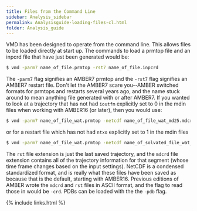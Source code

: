 ```yaml
---
title: Files from the Command Line
sidebar: Analysis_sidebar
permalink: Analysisguide-loading-files-cl.html
folder: Analysis_guide
---
```


<link rel="stylesheet" href="css/theme-purple.css">

VMD has been designed to operate from the command line.
This allows files to be loaded directly at start up.
The commands to load a prmtop file and an inpcrd file that have just been
generated would be:
```bash
$ vmd -parm7 name_of_file.prmtop -rst7 name_of_file.inpcrd
```

The `-parm7` flag signifies an AMBER7 prmtop and the `-rst7` flag signifies an
AMBER7 restart file.
Don't let the AMBER7 scare you--AMBER switched formats for prmtops and restarts
several years ago, and the name stuck around to mean anything file generated 
with or after AMBER7.
If you wanted to look at a trajectory that has not had `ioutfm` explicitly set
to 0 in the mdin files when working with AMBER16 (or later), then you would use:
```bash
$ vmd -parm7 name_of_file_wat.prmtop -netcdf name_of_file_wat_md25.mdcrd
```
or
for a restart file which has not had `ntxo` explicitly set to 1 in the mdin files
```bash
$ vmd -parm7 name_of_file_wat.prmtop -netcdf name_of_solvated_file_wat_md.rst
```
The `rst` file extension is just the last saved trajectory, and the `mdcrd`
file extension contains all of the trajectory information for that segment
(whose time frame changes based on the input settings).
NetCDF is a condensed standardized format, and is really what these files have
been saved as because that is the default, starting with AMBER16.
Previous editions of AMBER wrote the `mdcrd` and `rst` files in ASCII format,
and the flag to read those in would be `-crd`.
PDBs can be loaded with the the `-pdb` flag.


{% include links.html %}
